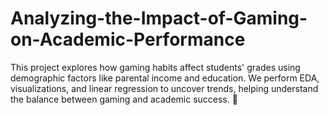 # Analyzing-the-Impact-of-Gaming-on-Academic-Performance
This project explores how gaming habits affect students' grades using demographic factors like parental income and education. We perform EDA, visualizations, and linear regression to uncover trends, helping understand the balance between gaming and academic success. 🚀
